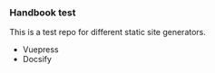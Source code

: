 ### Handbook test

This is a test repo for different static site generators.

- Vuepress
- Docsify

